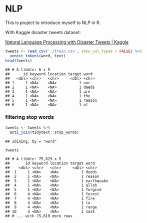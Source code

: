 NLP
================

This is project to introduce myself to NLP in R.

With Kaggle disaster tweets dataset:

[Natural Language Processing with Disaster Tweets \|
Kaggle](https://www.kaggle.com/c/nlp-getting-started)

``` r
tweets <- read_csv('./train.csv', show_col_types = FALSE) %>% 
  unnest_tokens(word, text)
head(tweets)
```

    ## # A tibble: 6 x 5
    ##      id keyword location target word  
    ##   <dbl> <chr>   <chr>     <dbl> <chr> 
    ## 1     1 <NA>    <NA>          1 our   
    ## 2     1 <NA>    <NA>          1 deeds 
    ## 3     1 <NA>    <NA>          1 are   
    ## 4     1 <NA>    <NA>          1 the   
    ## 5     1 <NA>    <NA>          1 reason
    ## 6     1 <NA>    <NA>          1 of

### filtering stop words

``` r
tweets <- tweets %>%
  anti_join(tidytext::stop_words)
```

    ## Joining, by = "word"

``` r
tweets
```

    ## # A tibble: 75,829 x 5
    ##       id keyword location target word      
    ##    <dbl> <chr>   <chr>     <dbl> <chr>     
    ##  1     1 <NA>    <NA>          1 deeds     
    ##  2     1 <NA>    <NA>          1 reason    
    ##  3     1 <NA>    <NA>          1 earthquake
    ##  4     1 <NA>    <NA>          1 allah     
    ##  5     1 <NA>    <NA>          1 forgive   
    ##  6     4 <NA>    <NA>          1 forest    
    ##  7     4 <NA>    <NA>          1 fire      
    ##  8     4 <NA>    <NA>          1 la        
    ##  9     4 <NA>    <NA>          1 ronge     
    ## 10     4 <NA>    <NA>          1 sask      
    ## # ... with 75,819 more rows
